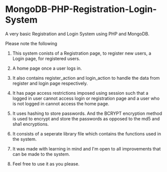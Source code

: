 # MongoDB-PHP-Registration-Login-System
A very basic Registration and Login System using PHP and MongoDB.

Please note the following
1. This system conists of a Registration page, to register new users, a Login page, for registered users.

2. A home page once a user logs in. 

3. It also contains register_action and login_action to handle the data from register and login page respectively. 

4. It has page access restrictions imposed using session such that a logged in user cannot access login or registration page and a user who is not logged in cannot access the home page. 

5. It uses hashing to store passwords. And the BCRYPT encryption method is used to encrypt and store the passwords as opposed to the md5 and sha1 encryptions. 

6. It consists of a seperate library file which contains the functions used in the system. 

7. It was made with learning in mind and I'm open to all improvements that can be made to the system. 

8. Feel free to use it as you please.
